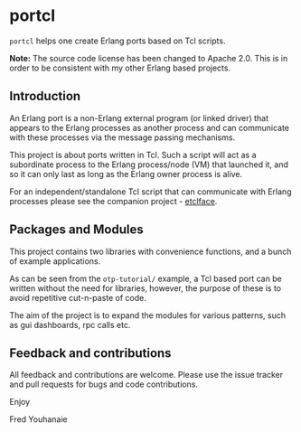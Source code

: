 
# portcl

`portcl` helps one create Erlang ports based on Tcl scripts.

__Note:__ The source code license has been changed to Apache 2.0. This
is in order to be consistent with my other Erlang based projects.

## Introduction

An Erlang port is a non-Erlang external program (or linked driver) that
appears to the Erlang processes as another process and can communicate
with these processes via the message passing mechanisms.

This project is about ports written in Tcl. Such a script will act as
a subordinate process to the Erlang process/node (VM) that launched it,
and so it can only last as long as the Erlang owner process is alive.

For an independent/standalone Tcl script that can communicate
with Erlang processes please see the companion project -
[etclface](https://github.com/fredyouhanaie/etclface).

## Packages and Modules

This project contains two libraries with convenience functions, and a
bunch of example applications.

As can be seen from the `otp-tutorial/` example, a Tcl based port can
be written without the need for libraries, however, the purpose of
these is to avoid repetitive cut-n-paste of code.

The aim of the project is to expand the modules for various patterns,
such as gui dashboards, rpc calls etc.

## Feedback and contributions

All feedback and contributions are welcome. Please use the issue tracker
and pull requests for bugs and code contributions.


Enjoy

Fred Youhanaie

